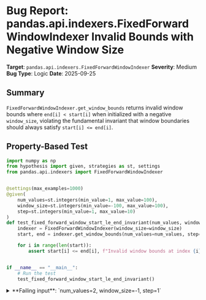 # Bug Report: pandas.api.indexers.FixedForwardWindowIndexer Invalid Bounds with Negative Window Size

**Target**: `pandas.api.indexers.FixedForwardWindowIndexer`
**Severity**: Medium
**Bug Type**: Logic
**Date**: 2025-09-25

## Summary

`FixedForwardWindowIndexer.get_window_bounds` returns invalid window bounds where `end[i] < start[i]` when initialized with a negative `window_size`, violating the fundamental invariant that window boundaries should always satisfy `start[i] <= end[i]`.

## Property-Based Test

```python
import numpy as np
from hypothesis import given, strategies as st, settings
from pandas.api.indexers import FixedForwardWindowIndexer


@settings(max_examples=1000)
@given(
    num_values=st.integers(min_value=1, max_value=100),
    window_size=st.integers(min_value=-100, max_value=100),
    step=st.integers(min_value=1, max_value=10)
)
def test_fixed_forward_window_start_le_end_invariant(num_values, window_size, step):
    indexer = FixedForwardWindowIndexer(window_size=window_size)
    start, end = indexer.get_window_bounds(num_values=num_values, step=step)

    for i in range(len(start)):
        assert start[i] <= end[i], f"Invalid window bounds at index {i}: start={start[i]}, end={end[i]}"


if __name__ == "__main__":
    # Run the test
    test_fixed_forward_window_start_le_end_invariant()
```

<details>

<summary>
**Failing input**: `num_values=2, window_size=-1, step=1`
</summary>
```
Traceback (most recent call last):
  File "/home/npc/pbt/agentic-pbt/worker_/27/hypo.py", line 22, in <module>
    test_fixed_forward_window_start_le_end_invariant()
    ~~~~~~~~~~~~~~~~~~~~~~~~~~~~~~~~~~~~~~~~~~~~~~~~^^
  File "/home/npc/pbt/agentic-pbt/worker_/27/hypo.py", line 7, in test_fixed_forward_window_start_le_end_invariant
    @given(

  File "/home/npc/miniconda/lib/python3.13/site-packages/hypothesis/core.py", line 2124, in wrapped_test
    raise the_error_hypothesis_found
  File "/home/npc/pbt/agentic-pbt/worker_/27/hypo.py", line 17, in test_fixed_forward_window_start_le_end_invariant
    assert start[i] <= end[i], f"Invalid window bounds at index {i}: start={start[i]}, end={end[i]}"
           ^^^^^^^^^^^^^^^^^^
AssertionError: Invalid window bounds at index 1: start=1, end=0
Falsifying example: test_fixed_forward_window_start_le_end_invariant(
    num_values=2,
    window_size=-1,
    step=1,
)
```
</details>

## Reproducing the Bug

```python
import numpy as np
from pandas.api.indexers import FixedForwardWindowIndexer

# Test with negative window size
indexer = FixedForwardWindowIndexer(window_size=-2)
start, end = indexer.get_window_bounds(num_values=5)

print(f"window_size=-2, num_values=5")
print(f"start: {start}")
print(f"end: {end}")
print()

# Check for invalid bounds
print("Invalid window bounds (where start > end):")
invalid_found = False
for i in range(len(start)):
    if start[i] > end[i]:
        print(f"  Index {i}: start[{i}]={start[i]} > end[{i}]={end[i]}")
        invalid_found = True

if not invalid_found:
    print("  None found")
print()

# Also test the exact failing case from hypothesis
print("Testing hypothesis failing case: window_size=-1, num_values=2")
indexer2 = FixedForwardWindowIndexer(window_size=-1)
start2, end2 = indexer2.get_window_bounds(num_values=2, step=1)
print(f"start: {start2}")
print(f"end: {end2}")

print("\nChecking bounds:")
for i in range(len(start2)):
    valid = "✓" if start2[i] <= end2[i] else "✗ INVALID"
    print(f"  Index {i}: start={start2[i]}, end={end2[i]} {valid}")
```

<details>

<summary>
Invalid window bounds detected with negative window_size
</summary>
```
window_size=-2, num_values=5
start: [0 1 2 3 4]
end: [0 0 0 1 2]

Invalid window bounds (where start > end):
  Index 1: start[1]=1 > end[1]=0
  Index 2: start[2]=2 > end[2]=0
  Index 3: start[3]=3 > end[3]=1
  Index 4: start[4]=4 > end[4]=2

Testing hypothesis failing case: window_size=-1, num_values=2
start: [0 1]
end: [0 0]

Checking bounds:
  Index 0: start=0, end=0 ✓
  Index 1: start=1, end=0 ✗ INVALID
```
</details>

## Why This Is A Bug

Window boundaries must always satisfy the invariant `start[i] <= end[i]` for all indices. This is a fundamental requirement for any window or range concept, as it defines a valid interval. When `FixedForwardWindowIndexer` is initialized with a negative `window_size`, the implementation in `get_window_bounds` (lines 340-341 in `/home/npc/miniconda/lib/python3.13/site-packages/pandas/core/indexers/objects.py`) computes:

```python
start = np.arange(0, num_values, step, dtype="int64")
end = start + self.window_size  # When window_size < 0, end < start!
```

This produces `end < start` for negative window sizes. The subsequent clipping operation on line 343 (`np.clip(end, 0, num_values)`) doesn't fix the fundamental issue of invalid bounds—it only ensures the values stay within the array range.

The class name "FixedForwardWindowIndexer" explicitly indicates forward-looking behavior, which is semantically incompatible with negative window sizes. All examples in the documentation use positive window sizes, and the concept of a "forward window" inherently implies looking ahead (positive direction).

When these invalid bounds are used with pandas rolling operations, they would produce unexpected NaN values or incorrect results rather than raising a clear error, potentially leading to silent data corruption.

## Relevant Context

The bug is located in the `FixedForwardWindowIndexer.get_window_bounds` method at `/home/npc/miniconda/lib/python3.13/site-packages/pandas/core/indexers/objects.py:323-345`.

The class docstring and examples (lines 298-320) show only positive window_size values, suggesting negative values were not intended to be supported. However, there's no explicit validation to prevent negative values.

The parent class `BaseIndexer.__init__` (lines 72-79) also doesn't validate the window_size parameter, accepting any integer value.

Documentation: https://pandas.pydata.org/docs/reference/api/pandas.api.indexers.FixedForwardWindowIndexer.html

## Proposed Fix

Add validation to reject negative window sizes in `FixedForwardWindowIndexer.get_window_bounds`:

```diff
--- a/pandas/core/indexers/objects.py
+++ b/pandas/core/indexers/objects.py
@@ -328,6 +328,8 @@ class FixedForwardWindowIndexer(BaseIndexer):
         closed: str | None = None,
         step: int | None = None,
     ) -> tuple[np.ndarray, np.ndarray]:
+        if self.window_size < 0:
+            raise ValueError("window_size must be non-negative for forward-looking windows")
         if center:
             raise ValueError("Forward-looking windows can't have center=True")
         if closed is not None:
```